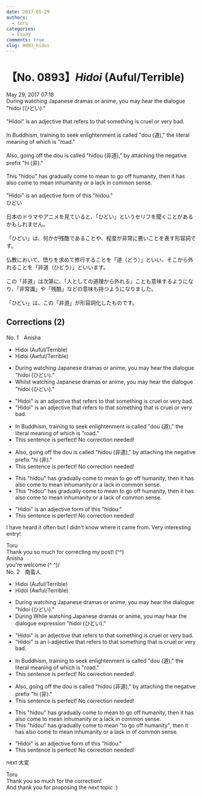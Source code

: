 ```yaml
---
date: 2017-05-29
authors:
  - toru
categories:
  - Essay
comments: true
slug: 0893_hidoi
---
```


# 【No. 0893】<strong><em>Hidoi</strong></em> (Auful/Terrible)
<div class="date">May 29, 2017 07:18</div>
<div id="post"><div id="body_show_ori">
During watching Japanese dramas or anime, you may hear the dialogue "hidoi (ひどい)."<br/><br/>"Hidoi" is an adjective that refers to that something is cruel or very bad.<br/><br/>In Buddhism, training to seek enlightenment is called "dou (道)," the literal meaning of which is "road."<br/><br/>Also, going off the dou is called "hidou (非道)," by attaching the negative prefix "hi (非)."<br/><br/>This "hidou" has gradually come to mean to go off humanity, then it has also come to mean inhumanity or a lack in common sense.<br/><br/>"Hidoi" is an adjective form of this "hidou."
</div></div>

<!-- more -->

<div id="post_ja"><div id="body_show_mo">
ひどい<br/><br/>日本のドラマやアニメを見ていると、「ひどい」というセリフを聞くことがあるかもしれません。<br/><br/>「ひどい」は、何かが残酷であることや、程度が非常に悪いことを表す形容詞です。<br/><br/>仏教において、悟りを求めて修行することを「道（どう）」といい、そこから外れることを「非道（ひどう）」といいます。<br/><br/>この「非道」は次第に、「人としての道理から外れる」ことも意味するようになり、「非常識」や「残酷」などの意味も持つようになりました。<br/><br/>「ひどい」は、この「非道」が形容詞化したものです。
</div></div>

## Corrections (2)
<div id="block"><div class="first_name"> No. 1　<span class="just_name">Anisha</span></div><div id="block2">
<ul class="correction_field">
<li class="incorrect">Hidoi (Auful/Terrible)</li>
<li class="corrected correct">
Hidoi (A<span class="f_bold">w</span>ful/Terrible)
</li>
</ul>
<ul class="correction_field">
<li class="incorrect">During watching Japanese dramas or anime, you may hear the dialogue "hidoi (ひどい)."</li>
<li class="corrected correct">
<span class="f_blue">Whilst </span>watching Japanese dramas or anime, you may hear the dialogue "hidoi (ひどい)."
</li>
</ul>
<ul class="correction_field">
<li class="incorrect">"Hidoi" is an adjective that refers to that something is cruel or very bad.</li>
<li class="corrected correct">
"Hidoi" is an adjective that refers to <span class="sline">that</span> something <span class="f_blue">that </span>is cruel or very bad.
</li>
</ul>
<ul class="correction_field">
<li class="incorrect">In Buddhism, training to seek enlightenment is called "dou (道)," the literal meaning of which is "road."</li>
<li class="corrected perfect">This sentence is perfect! No correction needed!</li>
</ul>
<ul class="correction_field">
<li class="incorrect">Also, going off the dou is called "hidou (非道)," by attaching the negative prefix "hi (非)."</li>
<li class="corrected perfect">This sentence is perfect! No correction needed!</li>
</ul>
<ul class="correction_field">
<li class="incorrect">This "hidou" has gradually come to mean to go off humanity, then it has also come to mean inhumanity or a lack in common sense.</li>
<li class="corrected correct">
This "hidou" has gradually come to mean to go off humanity, then it has also come to mean inhumanity or a lack <span class="f_blue">of </span>common sense.
</li>
</ul>
<ul class="correction_field">
<li class="incorrect">"Hidoi" is an adjective form of this "hidou."</li>
<li class="corrected perfect">This sentence is perfect! No correction needed!</li>
</ul>
<p class="comment_small">
 I have heard it often but I didn't know where it came from. Very interesting entry!
</p>

</div><div class="name"><span class="just_name">Toru</span><br>
Thank you so much for correcting my post! (^^)
</div>
<div class="name"><span class="just_name">Anisha</span><br>
you're welcome (^ ^)/
</div>
</div>
<div id="block"><div class="first_name"> No. 2　<span class="just_name">南蛮人</span></div><div id="block2">
<ul class="correction_field">
<li class="incorrect">Hidoi (Auful/Terrible)</li>
<li class="corrected correct">
Hidoi (A<span class="f_bold"><span class="f_blue">w</span></span>ful/Terrible)
</li>
</ul>
<ul class="correction_field">
<li class="incorrect">During watching Japanese dramas or anime, you may hear the dialogue "hidoi (ひどい)."</li>
<li class="corrected correct">
<span class="f_red"><span class="sline">During</span></span> <span class="f_blue">While</span> watching Japanese dramas or anime, you may hear the <span class="sline"><span class="f_gray">dialogue</span></span> <span class="f_gray">expression</span> "hidoi (ひどい)."
</li>
</ul>
<ul class="correction_field">
<li class="incorrect">"Hidoi" is an adjective that refers to that something is cruel or very bad.</li>
<li class="corrected correct">
"Hidoi" is an <span class="f_bold"><span class="f_blue">i-</span></span>adjective that refers to <span class="sline"><span class="f_red">that</span></span> something <span class="f_blue">that</span> is cruel or very bad.
</li>
</ul>
<ul class="correction_field">
<li class="incorrect">In Buddhism, training to seek enlightenment is called "dou (道)," the literal meaning of which is "road."</li>
<li class="corrected perfect">This sentence is perfect! No correction needed!</li>
</ul>
<ul class="correction_field">
<li class="incorrect">Also, going off the dou is called "hidou (非道)," by attaching the negative prefix "hi (非)."</li>
<li class="corrected perfect">This sentence is perfect! No correction needed!</li>
</ul>
<ul class="correction_field">
<li class="incorrect">This "hidou" has gradually come to mean to go off humanity, then it has also come to mean inhumanity or a lack in common sense.</li>
<li class="corrected correct">
This "hidou" has gradually come to mean <span class="f_bold"><span class="f_blue">"</span></span>to go off humanity<span class="f_bold"><span class="f_blue">"</span></span>, then it has also come to mean inhumanity or a lack <span class="sline"><span class="f_red">in</span></span> <span class="f_blue">of</span> common sense.
</li>
</ul>
<ul class="correction_field">
<li class="incorrect">"Hidoi" is an adjective form of this "hidou."</li>
<li class="corrected perfect">This sentence is perfect! No correction needed!</li>
</ul>
<p class="comment_small">
 next 大変
</p>

</div><div class="name"><span class="just_name">Toru</span><br>
Thank you so much for the correction!<br/>And thank you for proposing the next topic :)
</div>
</div>
